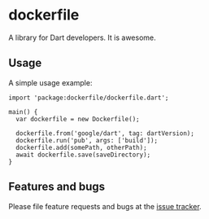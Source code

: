 # dockerfile

A library for Dart developers. It is awesome.

## Usage

A simple usage example:

    import 'package:dockerfile/dockerfile.dart';

    main() {
      var dockerfile = new Dockerfile();
  
      dockerfile.from('google/dart', tag: dartVersion);
      dockerfile.run('pub', args: ['build']);
      dockerfile.add(somePath, otherPath);
      await dockerfile.save(saveDirectory);
    }

## Features and bugs

Please file feature requests and bugs at the [issue tracker][tracker].

[tracker]: https://github.com/Andersmholmgren/dockerfile/issues
